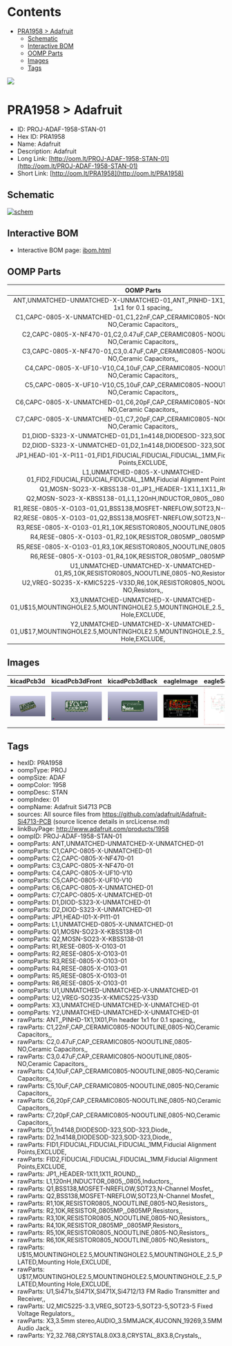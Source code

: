 



Contents
========

* [PRA1958 > Adafruit](#pra1958--adafruit)
	* [Schematic](#schematic)
	* [Interactive BOM](#interactive-bom)
	* [OOMP Parts](#oomp-parts)
	* [Images](#images)
	* [Tags](#tags)
  
![][im]
# PRA1958 > Adafruit

- ID: PROJ-ADAF-1958-STAN-01
- Hex ID: PRA1958
- Name: Adafruit
- Description: Adafruit
- Long Link: [http://oom.lt/PROJ-ADAF-1958-STAN-01](http://oom.lt/PROJ-ADAF-1958-STAN-01)
- Short Link: [http://oom.lt/PRA1958](http://oom.lt/PRA1958)

## Schematic
  
[![schem](eagleSchemImage.png)](eagleSchemImage.png)
## Interactive BOM

- Interactive BOM page: [ibom.html](https://htmlpreview.github.io/?https://github.com/oomlout/oomlout_OOMP_projects/blob/main/PROJ-ADAF-1958-STAN-01/kicad/bom/ibom.html)

## OOMP Parts
  

|OOMP Parts|
| :---: |
|ANT,UNMATCHED-UNMATCHED-X-UNMATCHED-01,ANT,,PINHD-1X1,1X01,Pin header 1x1 for 0.1 spacing,,|
|C1,CAPC-0805-X-UNMATCHED-01,C1,22nF,CAP_CERAMIC0805-NOOUTLINE,0805-NO,Ceramic Capacitors,,|
|C2,CAPC-0805-X-NF470-01,C2,0.47uF,CAP_CERAMIC0805-NOOUTLINE,0805-NO,Ceramic Capacitors,,|
|C3,CAPC-0805-X-NF470-01,C3,0.47uF,CAP_CERAMIC0805-NOOUTLINE,0805-NO,Ceramic Capacitors,,|
|C4,CAPC-0805-X-UF10-V10,C4,10uF,CAP_CERAMIC0805-NOOUTLINE,0805-NO,Ceramic Capacitors,,|
|C5,CAPC-0805-X-UF10-V10,C5,10uF,CAP_CERAMIC0805-NOOUTLINE,0805-NO,Ceramic Capacitors,,|
|C6,CAPC-0805-X-UNMATCHED-01,C6,20pF,CAP_CERAMIC0805-NOOUTLINE,0805-NO,Ceramic Capacitors,,|
|C7,CAPC-0805-X-UNMATCHED-01,C7,20pF,CAP_CERAMIC0805-NOOUTLINE,0805-NO,Ceramic Capacitors,,|
|D1,DIOD-S323-X-UNMATCHED-01,D1,1n4148,DIODESOD-323,SOD-323,Diode,,|
|D2,DIOD-S323-X-UNMATCHED-01,D2,1n4148,DIODESOD-323,SOD-323,Diode,,|
|JP1,HEAD-I01-X-PI11-01,FID1,FIDUCIAL,FIDUCIAL,FIDUCIAL_1MM,Fiducial Alignment Points,EXCLUDE,|
|L1,UNMATCHED-0805-X-UNMATCHED-01,FID2,FIDUCIAL,FIDUCIAL,FIDUCIAL_1MM,Fiducial Alignment Points,EXCLUDE,|
|Q1,MOSN-SO23-X-KBSS138-01,JP1,,HEADER-1X11,1X11_ROUND,,,|
|Q2,MOSN-SO23-X-KBSS138-01,L1,120nH,INDUCTOR_0805,_0805,Inductors,,|
|R1,RESE-0805-X-O103-01,Q1,BSS138,MOSFET-NREFLOW,SOT23,N-Channel Mosfet,,|
|R2,RESE-0805-X-O103-01,Q2,BSS138,MOSFET-NREFLOW,SOT23,N-Channel Mosfet,,|
|R3,RESE-0805-X-O103-01,R1,10K,RESISTOR0805_NOOUTLINE,0805-NO,Resistors,,|
|R4,RESE-0805-X-O103-01,R2,10K,RESISTOR_0805MP,_0805MP,Resistors,,|
|R5,RESE-0805-X-O103-01,R3,10K,RESISTOR0805_NOOUTLINE,0805-NO,Resistors,,|
|R6,RESE-0805-X-O103-01,R4,10K,RESISTOR_0805MP,_0805MP,Resistors,,|
|U1,UNMATCHED-UNMATCHED-X-UNMATCHED-01,R5,10K,RESISTOR0805_NOOUTLINE,0805-NO,Resistors,,|
|U2,VREG-SO235-X-KMIC5225-V33D,R6,10K,RESISTOR0805_NOOUTLINE,0805-NO,Resistors,,|
|X3,UNMATCHED-UNMATCHED-X-UNMATCHED-01,U$15,MOUNTINGHOLE2.5,MOUNTINGHOLE2.5,MOUNTINGHOLE_2.5_PLATED,Mounting Hole,EXCLUDE,|
|Y2,UNMATCHED-UNMATCHED-X-UNMATCHED-01,U$17,MOUNTINGHOLE2.5,MOUNTINGHOLE2.5,MOUNTINGHOLE_2.5_PLATED,Mounting Hole,EXCLUDE,|

## Images
  
  

|kicadPcb3d|kicadPcb3dFront|kicadPcb3dBack|eagleImage|eagleSchemImage|
| :---: | :---: | :---: | :---: | :---: |
|[![kicadPcb3d](kicadPcb3d_140.png)](kicadPcb3d.png)|[![kicadPcb3dFront](kicadPcb3dFront_140.png)](kicadPcb3dFront.png)|[![kicadPcb3dBack](kicadPcb3dBack_140.png)](kicadPcb3dBack.png)|[![eagleImage](eagleImage_140.png)](eagleImage.png)|[![eagleSchemImage](eagleSchemImage_140.png)](eagleSchemImage.png)|

## Tags

- hexID: PRA1958
- oompType: PROJ
- oompSize: ADAF
- oompColor: 1958
- oompDesc: STAN
- oompIndex: 01
- oompName: Adafruit Si4713 PCB
- sources: All source files from https://github.com/adafruit/Adafruit-Si4713-PCB (source licence details in srcLicense.md)
- linkBuyPage: http://www.adafruit.com/products/1958
- oompID: PROJ-ADAF-1958-STAN-01
- oompParts: ANT,UNMATCHED-UNMATCHED-X-UNMATCHED-01
- oompParts: C1,CAPC-0805-X-UNMATCHED-01
- oompParts: C2,CAPC-0805-X-NF470-01
- oompParts: C3,CAPC-0805-X-NF470-01
- oompParts: C4,CAPC-0805-X-UF10-V10
- oompParts: C5,CAPC-0805-X-UF10-V10
- oompParts: C6,CAPC-0805-X-UNMATCHED-01
- oompParts: C7,CAPC-0805-X-UNMATCHED-01
- oompParts: D1,DIOD-S323-X-UNMATCHED-01
- oompParts: D2,DIOD-S323-X-UNMATCHED-01
- oompParts: JP1,HEAD-I01-X-PI11-01
- oompParts: L1,UNMATCHED-0805-X-UNMATCHED-01
- oompParts: Q1,MOSN-SO23-X-KBSS138-01
- oompParts: Q2,MOSN-SO23-X-KBSS138-01
- oompParts: R1,RESE-0805-X-O103-01
- oompParts: R2,RESE-0805-X-O103-01
- oompParts: R3,RESE-0805-X-O103-01
- oompParts: R4,RESE-0805-X-O103-01
- oompParts: R5,RESE-0805-X-O103-01
- oompParts: R6,RESE-0805-X-O103-01
- oompParts: U1,UNMATCHED-UNMATCHED-X-UNMATCHED-01
- oompParts: U2,VREG-SO235-X-KMIC5225-V33D
- oompParts: X3,UNMATCHED-UNMATCHED-X-UNMATCHED-01
- oompParts: Y2,UNMATCHED-UNMATCHED-X-UNMATCHED-01
- rawParts: ANT,,PINHD-1X1,1X01,Pin header 1x1 for 0.1 spacing,,
- rawParts: C1,22nF,CAP_CERAMIC0805-NOOUTLINE,0805-NO,Ceramic Capacitors,,
- rawParts: C2,0.47uF,CAP_CERAMIC0805-NOOUTLINE,0805-NO,Ceramic Capacitors,,
- rawParts: C3,0.47uF,CAP_CERAMIC0805-NOOUTLINE,0805-NO,Ceramic Capacitors,,
- rawParts: C4,10uF,CAP_CERAMIC0805-NOOUTLINE,0805-NO,Ceramic Capacitors,,
- rawParts: C5,10uF,CAP_CERAMIC0805-NOOUTLINE,0805-NO,Ceramic Capacitors,,
- rawParts: C6,20pF,CAP_CERAMIC0805-NOOUTLINE,0805-NO,Ceramic Capacitors,,
- rawParts: C7,20pF,CAP_CERAMIC0805-NOOUTLINE,0805-NO,Ceramic Capacitors,,
- rawParts: D1,1n4148,DIODESOD-323,SOD-323,Diode,,
- rawParts: D2,1n4148,DIODESOD-323,SOD-323,Diode,,
- rawParts: FID1,FIDUCIAL,FIDUCIAL,FIDUCIAL_1MM,Fiducial Alignment Points,EXCLUDE,
- rawParts: FID2,FIDUCIAL,FIDUCIAL,FIDUCIAL_1MM,Fiducial Alignment Points,EXCLUDE,
- rawParts: JP1,,HEADER-1X11,1X11_ROUND,,,
- rawParts: L1,120nH,INDUCTOR_0805,_0805,Inductors,,
- rawParts: Q1,BSS138,MOSFET-NREFLOW,SOT23,N-Channel Mosfet,,
- rawParts: Q2,BSS138,MOSFET-NREFLOW,SOT23,N-Channel Mosfet,,
- rawParts: R1,10K,RESISTOR0805_NOOUTLINE,0805-NO,Resistors,,
- rawParts: R2,10K,RESISTOR_0805MP,_0805MP,Resistors,,
- rawParts: R3,10K,RESISTOR0805_NOOUTLINE,0805-NO,Resistors,,
- rawParts: R4,10K,RESISTOR_0805MP,_0805MP,Resistors,,
- rawParts: R5,10K,RESISTOR0805_NOOUTLINE,0805-NO,Resistors,,
- rawParts: R6,10K,RESISTOR0805_NOOUTLINE,0805-NO,Resistors,,
- rawParts: U$15,MOUNTINGHOLE2.5,MOUNTINGHOLE2.5,MOUNTINGHOLE_2.5_PLATED,Mounting Hole,EXCLUDE,
- rawParts: U$17,MOUNTINGHOLE2.5,MOUNTINGHOLE2.5,MOUNTINGHOLE_2.5_PLATED,Mounting Hole,EXCLUDE,
- rawParts: U1,Si471x,SI471X,SI471X,Si4712/13 FM Radio Transmitter and Receiver,,
- rawParts: U2,MIC5225-3.3,VREG_SOT23-5,SOT23-5,SOT23-5 Fixed Voltage Regulators,,
- rawParts: X3,3.5mm stereo,AUDIO_3.5MMJACK,4UCONN_19269,3.5MM Audio Jack,,
- rawParts: Y2,32.768,CRYSTAL8.0X3.8,CRYSTAL_8X3.8,Crystals,,



[im]: kicadPcb3d_450.png
